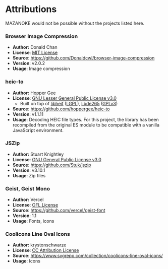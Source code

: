 # Attributions

MAZANOKE would not be possible without the projects listed here.

### Browser Image Compression 
- **Author:** Donald Chan
- **License**: [MIT License](https://github.com/Donaldcwl/browser-image-compression/blob/master/LICENSE)  
- **Source**: https://github.com/Donaldcwl/browser-image-compression
- **Version**: v2.0.2
- **Usage**: Image compression

### heic-to
- **Author:** Hopper Gee
- **License**: [GNU Lesser General Public License v3.0](https://www.npmjs.com/package/heic-to)
  - Built on top of [libheif](https://github.com/strukturag/libheif) ([LGPL](https://github.com/strukturag/libheif?tab=License-1-ov-file)), [libde265](https://github.com/strukturag/libde265) ([GPLv3](https://github.com/strukturag/libde265?tab=License-1-ov-file#readme))
- **Source**: https://github.com/hoppergee/heic-to
- **Version**: v1.1.11
- **Usage**: Decoding HEIC file types. For this project, the library has been recompiled from the original ES module to be compatible with a vanilla JavaScript environment.

### JSZip
- **Author:** Stuart Knightley
- **License**: [GNU General Public License v3.0](https://github.com/Stuk/jszip/blob/main/LICENSE.markdown)  
- **Source**: https://github.com/Stuk/jszip
- **Version**: v3.10.1
- **Usage**: Zip files

### Geist, Geist Mono
- **Author:** Vercel
- **License**: [OFL License](https://github.com/vercel/geist-font/blob/main/LICENSE.txt)  
- **Source**: https://github.com/vercel/geist-font
- **Version**: 1.1
- **Usage**: Fonts, icons

### Coolicons Line Oval Icons
- **Author:** krystonschwarze
- **License**: [CC Attribution License](https://www.svgrepo.com/page/licensing/#CC%20Attribution)  
- **Source**: https://www.svgrepo.com/collection/coolicons-line-oval-icons/
- **Usage**: Icons